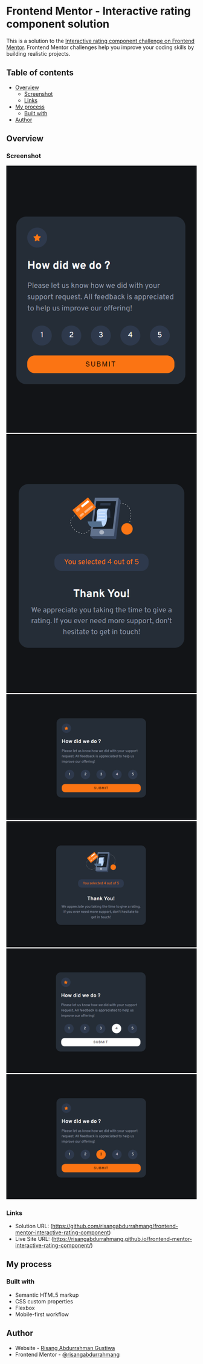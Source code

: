 # Frontend Mentor - Interactive rating component solution

This is a solution to the [Interactive rating component challenge on Frontend Mentor](https://www.frontendmentor.io/challenges/interactive-rating-component-koxpeBUmI). Frontend Mentor challenges help you improve your coding skills by building realistic projects.

## Table of contents

- [Overview](#overview)
  - [Screenshot](#screenshot)
  - [Links](#links)
- [My process](#my-process)
  - [Built with](#built-with)
- [Author](#author)

## Overview

### Screenshot

![](./design/mobile-rate.png)
![](./design/mobile-submit.png)
![](./design/desktop-rate.png)
![](./design/desktop-submit.png)
![](./design/active-states.png)
![](./design/hover-states.png)

### Links

- Solution URL: (https://github.com/risangabdurrahmang/frontend-mentor-interactive-rating-component)
- Live Site URL: (https://risangabdurrahmang.github.io/frontend-mentor-interactive-rating-component/)

## My process

### Built with

- Semantic HTML5 markup
- CSS custom properties
- Flexbox
- Mobile-first workflow

## Author

- Website - [Risang Abdurrahman Gustiwa](https://risangabdurrahmang.github.io/)
- Frontend Mentor - [@risangabdurrahmang](https://www.frontendmentor.io/profile/risangabdurrahmang)
